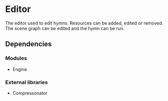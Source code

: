 # Editor
The editor used to edit hymns. Resources can be added, edited or removed. The scene graph can be edited and the hymn can be run.

## Dependencies
### Modules
- Engine

### External libraries
- Compressonator
